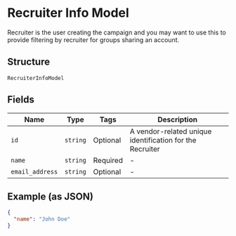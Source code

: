 
# Recruiter Info Model

Recruiter is the user creating the campaign and you may want to use this to provide filtering by recruiter for groups sharing an account.

## Structure

`RecruiterInfoModel`

## Fields

| Name | Type | Tags | Description |
|  --- | --- | --- | --- |
| `id` | `string` | Optional | A vendor-related unique identification for the Recruiter |
| `name` | `string` | Required | - |
| `email_address` | `string` | Optional | - |

## Example (as JSON)

```json
{
  "name": "John Doe"
}
```


